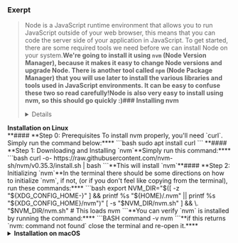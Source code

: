 ### Exerpt
>Node is a JavaScript runtime environment that allows you to run JavaScript outside of your web browser, this means that you can code the server side of your application in JavaScript. To get started, there are some required tools we need before we can install Node on your system.**We're going to install it using `nvm` (Node Version Manager), because it makes it easy to change Node versions and upgrade Node. There is another tool called `npm` (Node Package Manager) that you will use later to install the various libraries and tools used in JavaScript environments. It can be easy to confuse these two so read carefully!**Node is also very easy to install using nvm, so this should go quickly :)**### Installing nvm**<details>
  <summary><b>Installation on Linux</b></summary>**#### **Step 0: Prerequisites 
To install nvm properly, you'll need `curl`. Simply run the command below:****
```bash
sudo apt install curl
``` **#### **Step 1: Downloading and Installing `nvm`**Simply run this command:****
```bash
curl -o- https://raw.githubusercontent.com/nvm-sh/nvm/v0.35.3/install.sh | bash
```**This will install `nvm`**#### **Step 2: Initializing `nvm`**In the terminal there should be some directions on how to initialize `nvm`, if not, (or if you don't feel like copying from the terminal), run these commands:****
```bash
export NVM_DIR="$([ -z "${XDG_CONFIG_HOME-}" ] && printf %s "${HOME}/.nvm" || printf %s "${XDG_CONFIG_HOME}/nvm")"
[ -s "$NVM_DIR/nvm.sh" ] && \. "$NVM_DIR/nvm.sh" # This loads nvm
```**You can verify `nvm` is installed by running the command:****
```BASH
command -v nvm
```**if this returns `nvm: command not found` close the terminal and re-open it.**</details>**<details>
  <summary><b>Installation on macOS</b></summary>
  <br/>
  
On macOS 10.15 and above, the default shell is now zsh. During installation, nvm will look for a `.zshrc` file in your user home directory. By default, this file does not exist so we need to create it.**To create the `.zshrc` file and start the nvm installation, run the following commands:****
```bash
touch ~/.zshrc
```**```bash
curl -o- https://raw.githubusercontent.com/nvm-sh/nvm/v0.35.3/install.sh | bash
```**Restart your terminal, or copy and paste the following into your terminal and press enter: **```bash
export NVM_DIR="$HOME/.nvm"
[ -s "$NVM_DIR/nvm.sh" ] && \. "$NVM_DIR/nvm.sh" # This loads nvm
[ -s "$NVM_DIR/bash_completion" ] && \. "$NVM_DIR/bash_completion" # This loads nvm bash_completion
```**Test your nvm installation by running:****
```bash
nvm --version.
```**For more information, view [NVM's github documentation](https://github.com/nvm-sh/nvm#installation-and-update).**</details>**### Installing Node**Now that we have `nvm` installed, we can install Node.**#### **Step 1: Installation**Run:****
```bash
nvm install --lts
```**This will install the most recent stable version of Node, and you'll see a lot of output in the terminal. If everything worked, you should see something similar to this somewhere in the lines of output:****
```bash
Downloading and installing Node v16.xx.x...
```**If not, close the terminal, re-open it and run `nvm install node` again.**#### **Step 2: Setting the Node Version**We need to tell `nvm` which version of Node to use when we run the `node` command. It's easy, just run the following command:****
```bash
nvm use node
```**Now when you run `node -v` you should see `v16.xx.x` or something similar.**If you see that, you have successfully installed Node!
